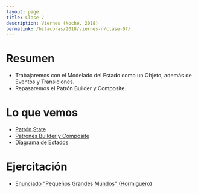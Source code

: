```yaml
---
layout: page
title: Clase 7
description: Viernes (Noche, 2018)
permalink: /bitacoras/2018/viernes-n/clase-07/
---
```


# Resumen

- Trabajaremos con el Modelado del Estado como un Objeto, además de Eventos y Transiciones.
- Repasaremos el Patrón Builder y Composite.

# Lo que vemos

- [Patrón State](https://sourcemaking.com/design_patterns/state)
- [Patrones Builder y Composite](https://github.com/dieforfree/edsebooks/blob/master/ebooks/Design%20Patterns%2C%20Elements%20of%20Reusable%20Object-Oriented%20Software.pdf)
- [Diagrama de Estados](https://docs.google.com/document/d/1CLIsWdk-Fv3HnuUMD0D2tU96vGvdrkyQyiJgBIsQueE/edit?usp=sharing)

# Ejercitación
 
- [Enunciado "Pequeños Grandes Mundos" (Hormiguero)](https://docs.google.com/document/d/10YG5vVS_UxHfhQnewQW9oleX3AbQyQcNwFajm_Y5bB4/edit#heading=h.l7htq1w726rk)